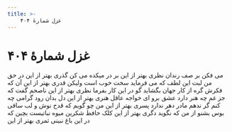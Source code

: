 ```yaml
---
title: >-
    غزل شمارهٔ ۴۰۴
---
```

# غزل شمارهٔ ۴۰۴

می فکن بر صف رندان نظری بهتر از این
بر در میکده می کن گذری بهتر از این
در حق من لبت این لطف که می فرماید
سخت خوب است ولیکن قدری بهتر از این
آن که فکرش گره از کار جهان بگشاید
گو در این کار بفرما نظری بهتر از این
ناصحم گفت که جز غم چه هنر دارد عشق
برو ای خواجه عاقل هنری بهتر از این
دل بدان رود گرامی چه کنم گر ندهم
مادر دهر ندارد پسری بهتر از این
من چو گویم که قدح نوش و لب ساقی بوس
بشنو از من که نگوید دگری بهتر از این
کلک حافظ شکرین میوه نباتیست بچین
که در این باغ نبینی ثمری بهتر از این
